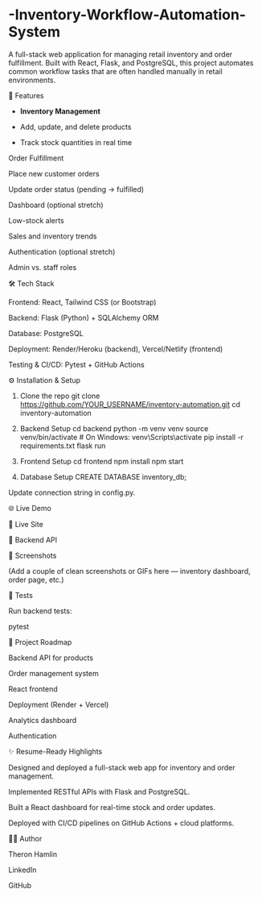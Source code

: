 # -Inventory-Workflow-Automation-System
A full-stack web application for managing retail inventory and order fulfillment. Built with React, Flask, and PostgreSQL, this project automates common workflow tasks that are often handled manually in retail environments.

🚀 Features

* **Inventory Management**

 * Add, update, and delete products

 * Track stock quantities in real time

Order Fulfillment

Place new customer orders

Update order status (pending → fulfilled)

Dashboard (optional stretch)

Low-stock alerts

Sales and inventory trends

Authentication (optional stretch)

Admin vs. staff roles

🛠️ Tech Stack

Frontend: React, Tailwind CSS (or Bootstrap)

Backend: Flask (Python) + SQLAlchemy ORM

Database: PostgreSQL

Deployment: Render/Heroku (backend), Vercel/Netlify (frontend)

Testing & CI/CD: Pytest + GitHub Actions

⚙️ Installation & Setup
1. Clone the repo
git clone https://github.com/YOUR_USERNAME/inventory-automation.git
cd inventory-automation

2. Backend Setup
cd backend
python -m venv venv
source venv/bin/activate   # On Windows: venv\Scripts\activate
pip install -r requirements.txt
flask run

3. Frontend Setup
cd frontend
npm install
npm start

4. Database Setup
CREATE DATABASE inventory_db;


Update connection string in config.py.

🌐 Live Demo

🔗 Live Site

🔗 Backend API

📸 Screenshots

(Add a couple of clean screenshots or GIFs here — inventory dashboard, order page, etc.)

🧪 Tests

Run backend tests:

pytest

📖 Project Roadmap

 Backend API for products

 Order management system

 React frontend

 Deployment (Render + Vercel)

 Analytics dashboard

 Authentication

✨ Resume-Ready Highlights

Designed and deployed a full-stack web app for inventory and order management.

Implemented RESTful APIs with Flask and PostgreSQL.

Built a React dashboard for real-time stock and order updates.

Deployed with CI/CD pipelines on GitHub Actions + cloud platforms.

👨‍💻 Author

Theron Hamlin

LinkedIn

GitHub
